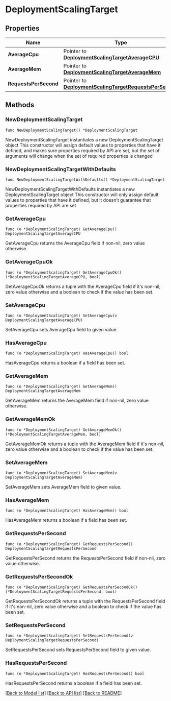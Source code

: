 # DeploymentScalingTarget

## Properties

Name | Type | Description | Notes
------------ | ------------- | ------------- | -------------
**AverageCpu** | Pointer to [**DeploymentScalingTargetAverageCPU**](DeploymentScalingTargetAverageCPU.md) |  | [optional] 
**AverageMem** | Pointer to [**DeploymentScalingTargetAverageMem**](DeploymentScalingTargetAverageMem.md) |  | [optional] 
**RequestsPerSecond** | Pointer to [**DeploymentScalingTargetRequestsPerSecond**](DeploymentScalingTargetRequestsPerSecond.md) |  | [optional] 

## Methods

### NewDeploymentScalingTarget

`func NewDeploymentScalingTarget() *DeploymentScalingTarget`

NewDeploymentScalingTarget instantiates a new DeploymentScalingTarget object
This constructor will assign default values to properties that have it defined,
and makes sure properties required by API are set, but the set of arguments
will change when the set of required properties is changed

### NewDeploymentScalingTargetWithDefaults

`func NewDeploymentScalingTargetWithDefaults() *DeploymentScalingTarget`

NewDeploymentScalingTargetWithDefaults instantiates a new DeploymentScalingTarget object
This constructor will only assign default values to properties that have it defined,
but it doesn't guarantee that properties required by API are set

### GetAverageCpu

`func (o *DeploymentScalingTarget) GetAverageCpu() DeploymentScalingTargetAverageCPU`

GetAverageCpu returns the AverageCpu field if non-nil, zero value otherwise.

### GetAverageCpuOk

`func (o *DeploymentScalingTarget) GetAverageCpuOk() (*DeploymentScalingTargetAverageCPU, bool)`

GetAverageCpuOk returns a tuple with the AverageCpu field if it's non-nil, zero value otherwise
and a boolean to check if the value has been set.

### SetAverageCpu

`func (o *DeploymentScalingTarget) SetAverageCpu(v DeploymentScalingTargetAverageCPU)`

SetAverageCpu sets AverageCpu field to given value.

### HasAverageCpu

`func (o *DeploymentScalingTarget) HasAverageCpu() bool`

HasAverageCpu returns a boolean if a field has been set.

### GetAverageMem

`func (o *DeploymentScalingTarget) GetAverageMem() DeploymentScalingTargetAverageMem`

GetAverageMem returns the AverageMem field if non-nil, zero value otherwise.

### GetAverageMemOk

`func (o *DeploymentScalingTarget) GetAverageMemOk() (*DeploymentScalingTargetAverageMem, bool)`

GetAverageMemOk returns a tuple with the AverageMem field if it's non-nil, zero value otherwise
and a boolean to check if the value has been set.

### SetAverageMem

`func (o *DeploymentScalingTarget) SetAverageMem(v DeploymentScalingTargetAverageMem)`

SetAverageMem sets AverageMem field to given value.

### HasAverageMem

`func (o *DeploymentScalingTarget) HasAverageMem() bool`

HasAverageMem returns a boolean if a field has been set.

### GetRequestsPerSecond

`func (o *DeploymentScalingTarget) GetRequestsPerSecond() DeploymentScalingTargetRequestsPerSecond`

GetRequestsPerSecond returns the RequestsPerSecond field if non-nil, zero value otherwise.

### GetRequestsPerSecondOk

`func (o *DeploymentScalingTarget) GetRequestsPerSecondOk() (*DeploymentScalingTargetRequestsPerSecond, bool)`

GetRequestsPerSecondOk returns a tuple with the RequestsPerSecond field if it's non-nil, zero value otherwise
and a boolean to check if the value has been set.

### SetRequestsPerSecond

`func (o *DeploymentScalingTarget) SetRequestsPerSecond(v DeploymentScalingTargetRequestsPerSecond)`

SetRequestsPerSecond sets RequestsPerSecond field to given value.

### HasRequestsPerSecond

`func (o *DeploymentScalingTarget) HasRequestsPerSecond() bool`

HasRequestsPerSecond returns a boolean if a field has been set.


[[Back to Model list]](../README.md#documentation-for-models) [[Back to API list]](../README.md#documentation-for-api-endpoints) [[Back to README]](../README.md)


